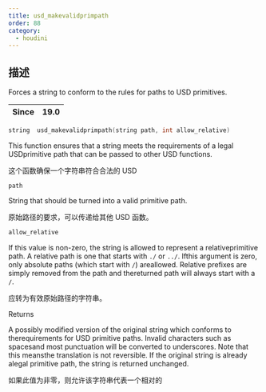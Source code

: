 ```yaml
---
title: usd_makevalidprimpath
order: 88
category:
  - houdini
---
```

    
## 描述

Forces a string to conform to the rules for paths to USD primitives.

| Since | 19.0 |
| ----- | ---- |

```c
string  usd_makevalidprimpath(string path, int allow_relative)
```

This function ensures that a string meets the requirements of a legal
USDprimitive path that can be passed to other USD functions.

这个函数确保一个字符串符合合法的 USD

`path`

String that should be turned into a valid primitive path.

原始路径的要求，可以传递给其他 USD 函数。

```c
allow_relative
```

If this value is non-zero, the string is allowed to represent a
relativeprimitive path. A relative path is one that starts with `./` or `../`.
Ifthis argument is zero, only absolute paths (which start with `/`)
areallowed. Relative prefixes are simply removed from the path and thereturned
path will always start with a `/`.

应转为有效原始路径的字符串。

Returns

A possibly modified version of the original string which conforms to
therequirements for USD primitive paths. Invalid characters such as spacesand
most punctuation will be converted to underscores. Note that this meansthe
translation is not reversible. If the original string is already alegal
primitive path, the string is returned unchanged.

如果此值为非零，则允许该字符串代表一个相对的
